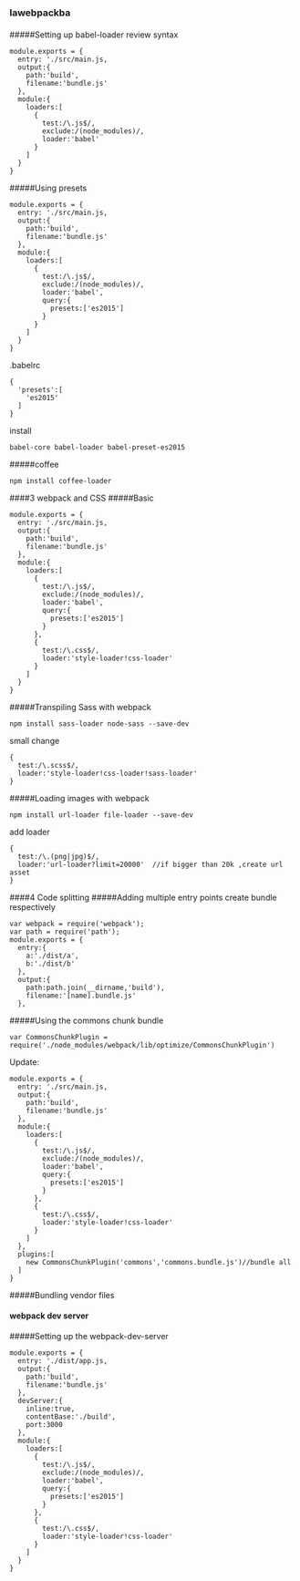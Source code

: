 ### lawebpackba
####
#####Setting up babel-loader
review syntax
```
module.exports = {
  entry: './src/main.js,
  output:{
    path:'build',
    filename:'bundle.js'
  },
  module:{
    loaders:[
      {
        test:/\.js$/,
        exclude:/(node_modules)/,
        loader:'babel'
      }
    ]
  }
}
```
#####Using presets
```
module.exports = {
  entry: './src/main.js,
  output:{
    path:'build',
    filename:'bundle.js'
  },
  module:{
    loaders:[
      {
        test:/\.js$/,
        exclude:/(node_modules)/,
        loader:'babel',
        query:{
          presets:['es2015']
        }
      }
    ]
  }
}
```
.babelrc
```
{
  'presets':[
    'es2015'
  ]
}

```
install
```
babel-core babel-loader babel-preset-es2015
```
#####coffee
```
npm install coffee-loader
```
####3 webpack and CSS
#####Basic
```
module.exports = {
  entry: './src/main.js,
  output:{
    path:'build',
    filename:'bundle.js'
  },
  module:{
    loaders:[
      {
        test:/\.js$/,
        exclude:/(node_modules)/,
        loader:'babel',
        query:{
          presets:['es2015']
        }
      },
      {
        test:/\.css$/,
        loader:'style-loader!css-loader'
      }
    ]
  }
}
```
#####Transpiling Sass with webpack
```
npm install sass-loader node-sass --save-dev
```
small change
```
{
  test:/\.scss$/,
  loader:'style-loader!css-loader!sass-loader'
}
```
#####Loading images with webpack
```
npm install url-loader file-loader --save-dev
```
add loader
```
{
  test:/\.(png|jpg)$/,
  loader:'url-loader?limit=20000'  //if bigger than 20k ,create url asset
}
```
####4 Code splitting
#####Adding multiple entry points
create bundle respectively
```
var webpack = require('webpack');
var path = require('path');
module.exports = {
  entry:{ 
    a:'./dist/a',
    b:'./dist/b'
  },
  output:{
    path:path.join(__dirname,'build'),
    filename:'[name].bundle.js'
  },
```
#####Using the commons chunk bundle
```
var CommonsChunkPlugin = require('./node_modules/webpack/lib/optimize/CommonsChunkPlugin')
```
Update:
```
module.exports = {
  entry: './src/main.js,
  output:{
    path:'build',
    filename:'bundle.js'
  },
  module:{
    loaders:[
      {
        test:/\.js$/,
        exclude:/(node_modules)/,
        loader:'babel',
        query:{
          presets:['es2015']
        }
      },
      {
        test:/\.css$/,
        loader:'style-loader!css-loader'
      }
    ]
  },
  plugins:[
    new CommonsChunkPlugin('commons','commons.bundle.js')//bundle all
  ]
}
```
#####Bundling vendor files

#### webpack dev server
#####Setting up the webpack-dev-server
```
module.exports = {
  entry: './dist/app.js,
  output:{
    path:'build',
    filename:'bundle.js'
  },
  devServer:{
    inline:true,
    contentBase:'./build',
    port:3000
  },
  module:{
    loaders:[
      {
        test:/\.js$/,
        exclude:/(node_modules)/,
        loader:'babel',
        query:{
          presets:['es2015']
        }
      },
      {
        test:/\.css$/,
        loader:'style-loader!css-loader'
      }
    ]
  }
}
```
